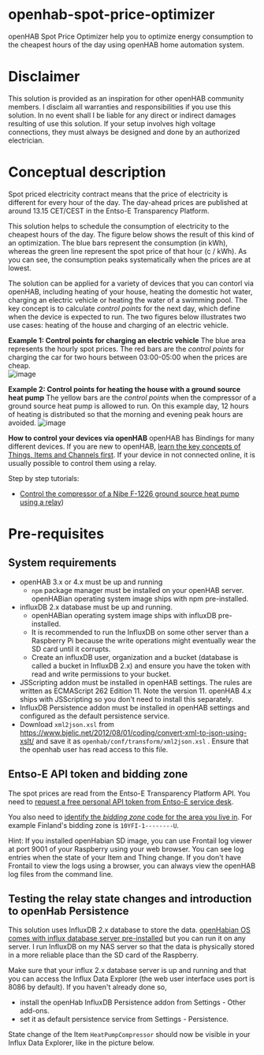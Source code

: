# openhab-spot-price-optimizer
openHAB Spot Price Optimizer help you to optimize energy consumption to the cheapest hours of the day using openHAB home automation system.

# Disclaimer
This solution is provided as an inspiration for other openHAB community members. I disclaim all warranties and responsibilities if you use this solution. In no event shall I be liable for any direct or indirect damages resulting of use this solution. If your setup involves high voltage connections, they must always be designed and done by an authorized electrician.

# Conceptual description
Spot priced electricity contract means that the price of electricity is different for every hour of the day. The day-ahead prices are published at around 13.15 CET/CEST in the Entso-E Transparency Platform.

This solution helps to schedule the consumption of electricity to the cheapest hours of the day. The figure below shows the result of this kind of an optimization. The blue bars represent the consumption (in kWh), whereas the green line represent the spot price of that hour (c / kWh). As you can see, the consumption peaks systematically when the prices are at lowest.

The solution can be applied for a variety of devices that you can contorl via openHAB, including heating of your house, heating the domestic hot water, charging an electric vehicle or heating the water of a swimming pool. The key concept is to calculate _control points_ for the next day, which define when the device is expected to run. The two figures below illustrates two use cases: heating of the house and charging of an electric vehicle.

**Example 1: Control points for charging an electric vehicle**
The blue area represents the hourly spot prices. The red bars are the _control points_ for charging the car for two hours between 03:00-05:00 when the prices are cheap.   
![image](https://github.com/masipila/openhab-spot-price-optimizer/assets/20110757/36d0bb9c-7707-4177-89b9-86f616823e8e)

**Example 2: Control points for heating the house with a ground source heat pump**
The yellow bars are the _control points_ when the compressor of a ground source heat pump is allowed to run. On this example day, 12 hours of heating is distributed so that the morning and evening peak hours are avoided.
![image](https://github.com/masipila/openhab-spot-price-optimizer/assets/20110757/fced817e-83d7-464c-bef2-a9d9c20e639a)

**How to control your devices via openHAB**
openHAB has Bindings for many different devices. If you are new to openHAB, [learn the key concepts of Things, Items and Channels first](https://www.openhab.org/docs/concepts/#things-channels-bindings-items-and-links). If your device in not connected online, it is usually possible to control them using a relay. 

Step by step tutorials:
- [Control the compressor of a Nibe F-1226 ground source heat pump using a relay](https://github.com/masipila/openhab-spot-price-optimizer/blob/main/doc/Nibe-example.md))

# Pre-requisites

## System requirements
- openHAB 3.x or 4.x must be up and running
  - `npm` package manager must be installed on your openHAB server. openHABian operating system image ships with npm pre-installed.
- influxDB 2.x database must be up and running.
  - openHABian operating system image ships with influxDB pre-installed.
  - It is recommended to run the InfluxDB on some other server than a Raspberry Pi because the write operations might eventually wear the SD card until it corrupts.
  - Create an influxDB user, organization and a bucket (database is called a bucket in InfluxDB 2.x) and ensure you have the token with read and write permissions to your bucket.
- JSScripting addon must be installed in openHAB settings. The rules are written as ECMAScript 262 Edition 11. Note the version 11. openHAB 4.x ships with JSScripting so you don't need to install this separately.
- InfluxDB Persistence addon must be installed in openHAB settings and configured as the default persistence service.
- Download `xml2json.xsl` from https://www.bjelic.net/2012/08/01/coding/convert-xml-to-json-using-xslt/ and save it as `openhab/conf/transform/xml2json.xsl` . Ensure that the openhab user has read access to this file. 

## Entso-E API token and bidding zone
The spot prices are read from the Entso-E Transparency Platform API. You need to [request a free personal API token from Entso-E service desk](https://transparency.entsoe.eu/content/static_content/Static%20content/web%20api/Guide.html#_authentication_and_authorisation).

You also need to [identify the _bidding zone_ code for the area you live in](https://eepublicdownloads.entsoe.eu/clean-documents/EDI/Library/Market_Areas_v2.1.pdf). For example Finland's bidding zone is `10YFI-1--------U`.

Hint: If you installed openHabian SD image, you can use Frontail log viewer at port 9001 of your Raspberry using your web browser. You can see log entries when the state of your Item and Thing change. If you don't have Frontail to view the logs using a browser, you can always view the openHAB log files from the command line.

## Testing the relay state changes and introduction to openHab Persistence
This solution uses InfluxDB 2.x database to store the data. [openHabian OS comes with influx database server pre-installed](https://www.openhab.org/docs/installation/openhabian.html#features) but you can run it on any server. I run InfluxDB on my NAS server so that the data is physically stored in a more reliable place than the SD card of the Raspberry.

Make sure that your influx 2.x database server is up and running and that you can access the Influx Data Explorer (the web user interface uses port is 8086 by default). If you haven't already done so, 
- install the openHab InfluxDB Persistence addon from Settings - Other add-ons.
- set it as default persistence service from Settings - Persistence.

State change of the Item `HeatPumpCompressor` should now be visible in your Influx Data Explorer, like in the picture below.
